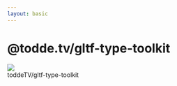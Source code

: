 ```yaml
---
layout: basic
---
```


# @todde.tv/gltf-type-toolkit

<!-- <WindowWrapper max-height>
  <iframe
    height="100%"
    src="https://github.com/toddeTV/gltf-type-toolkit"
    width="100%"
  />
</WindowWrapper> -->

<!-- <WindowWrapper max-height>
  <iframe
    height="100%"
    src="https://www.npmjs.com/package/@todde.tv/gltf-type-toolkit"
    width="100%"
  />
</WindowWrapper> -->

<div class="relative">
  <MyLink to="https://github.com/toddeTV/gltf-type-toolkit">
    <img src="/assets/gltf-type-toolkit-github-screenshot.png" />
  </MyLink>
  <div class="p-3 flex flex-col gap-2  absolute bottom-2 left-2 bg-white rounded-md border z-10 items-center">
    <QRCode value="https://github.com/toddeTV/gltf-type-toolkit" :size="96" />
    <div class="w-full text-xs whitespace-nowrap flex flex-row gap-1 justify-center">
      <mdi-github class="baseColor" />
      <MyLink to="https://github.com/toddeTV/gltf-type-toolkit">toddeTV/gltf-type-toolkit</MyLink>
    </div>
  </div>
  <mdi-heart class="text-red-400 animate-bounce z-10 absolute right-23 bottom-16" />
</div>

